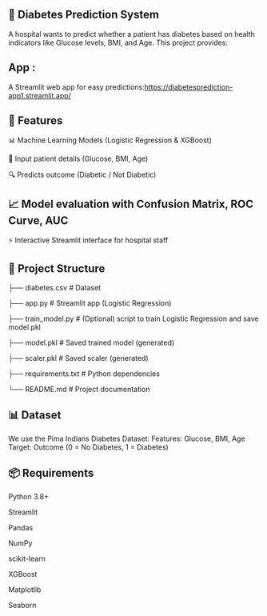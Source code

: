 
## 🏥 Diabetes Prediction System
A hospital wants to predict whether a patient has diabetes based on health indicators like Glucose levels, BMI, and Age. This project provides:

## App :

A Streamlit web app for easy predictions:https://diabetesprediction-app1.streamlit.app/

## 🚀 Features

📊 Machine Learning Models (Logistic Regression & XGBoost)

🧾 Input patient details (Glucose, BMI, Age)

🔍 Predicts outcome (Diabetic / Not Diabetic)

## 📈 Model evaluation with Confusion Matrix, ROC Curve, AUC
⚡ Interactive Streamlit interface for hospital staff

## 📂 Project Structure
├── diabetes.csv              # Dataset

├── app.py                    # Streamlit app (Logistic Regression)

├── train_model.py            # (Optional) script to train Logistic Regression and save model.pkl

├── model.pkl                 # Saved trained model (generated)

├── scaler.pkl                # Saved scaler (generated)

├── requirements.txt          # Python dependencies

└── README.md                 # Project documentation

## 📊 Dataset
We use the Pima Indians Diabetes Dataset:
Features: Glucose, BMI, Age
Target: Outcome (0 = No Diabetes, 1 = Diabetes)

## 📦 Requirements

Python 3.8+

Streamlit

Pandas

NumPy

scikit-learn

XGBoost

Matplotlib

Seaborn
